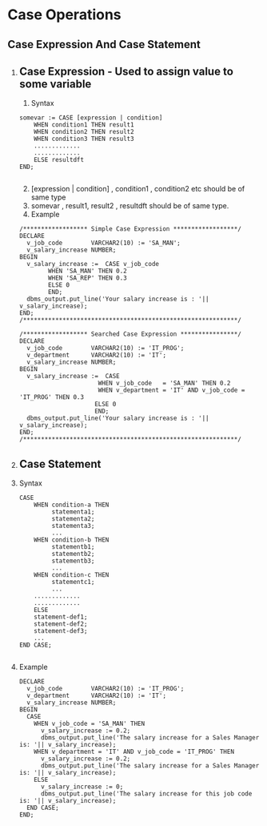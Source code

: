 # Case Operations

## Case Expression And Case Statement


1. ## Case Expression - Used to assign value to some variable

	1. Syntax 
	```
	somevar := CASE [expression | condition]
		WHEN condition1 THEN result1
		WHEN condition2 THEN result2
		WHEN condition3 THEN result3
		.............
		.............
		ELSE resultdft
	END;	
		
	``` 
	2. [expression | condition] , condition1 , condition2 etc should be of same type
	3. somevar , result1, result2 , resultdft should be of same type.
	4. Example 
	```
	/****************** Simple Case Expression ******************/
	DECLARE
	  v_job_code        VARCHAR2(10) := 'SA_MAN';
	  v_salary_increase NUMBER;
	BEGIN
	  v_salary_increase :=  CASE v_job_code 
			WHEN 'SA_MAN' THEN 0.2
			WHEN 'SA_REP' THEN 0.3
			ELSE 0
			END;
	  dbms_output.put_line('Your salary increase is : '|| v_salary_increase);
	END;
	/************************************************************/
	 
	/****************** Searched Case Expression ****************/
	DECLARE
	  v_job_code        VARCHAR2(10) := 'IT_PROG';
	  v_department      VARCHAR2(10) := 'IT';
	  v_salary_increase NUMBER;
	BEGIN
	  v_salary_increase :=  CASE
						  WHEN v_job_code   = 'SA_MAN' THEN 0.2
						  WHEN v_department = 'IT' AND v_job_code = 'IT_PROG' THEN 0.3
						 ELSE 0
						 END;
	  dbms_output.put_line('Your salary increase is : '|| v_salary_increase);
	END;
	/************************************************************/
 
    ```

2. ## Case Statement

1. Syntax 
	```
	CASE 
		WHEN condition-a THEN 
		     statementa1;
			 statementa2;
			 statementa3;
			 ...
		WHEN condition-b THEN 
		     statementb1;
			 statementb2;
			 statementb3;
			 ...
		WHEN condition-c THEN 
		     statementc1;
			 ...
		.............
		.............
		ELSE 
		statement-def1;
		statement-def2;
		statement-def3;
		...
	END CASE;	
		
	``` 
 2. Example 
	```
	DECLARE
	  v_job_code        VARCHAR2(10) := 'IT_PROG';
	  v_department      VARCHAR2(10) := 'IT';
	  v_salary_increase NUMBER;
	BEGIN
	  CASE
		WHEN v_job_code = 'SA_MAN' THEN
		  v_salary_increase := 0.2;
		  dbms_output.put_line('The salary increase for a Sales Manager is: '|| v_salary_increase);
		WHEN v_department = 'IT' AND v_job_code = 'IT_PROG' THEN
		  v_salary_increase := 0.2;
		  dbms_output.put_line('The salary increase for a Sales Manager is: '|| v_salary_increase);
		ELSE
		  v_salary_increase := 0;
		  dbms_output.put_line('The salary increase for this job code is: '|| v_salary_increase);
	  END CASE;
	END;
	```

